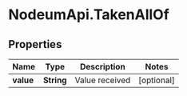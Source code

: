# NodeumApi.TakenAllOf

## Properties

Name | Type | Description | Notes
------------ | ------------- | ------------- | -------------
**value** | **String** | Value received | [optional] 


